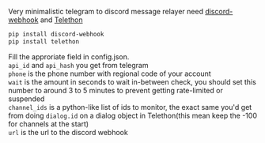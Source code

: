 Very minimalistic telegram to discord message relayer need [discord-webhook](https://pypi.org/project/discord-webhook/) and [Telethon](https://github.com/LonamiWebs/Telethon)
```bash
pip install discord-webhook
pip install telethon
```

Fill the approriate field in config.json.  
`api_id` and `api_hash` you get from telegram  
`phone` is the phone number with regional code of your account  
`wait` is the amount in seconds to wait in-between check, you should set this number to around 3 to 5 minutes to prevent getting rate-limited or suspended  
`channel_ids` is a python-like list of ids to monitor, the exact same you'd get from doing `dialog.id` on a dialog object in Telethon(this mean keep the -100 for channels at the start)  
`url` is the url to the discord webhook
